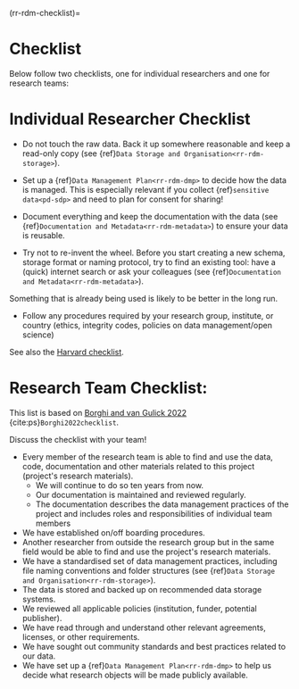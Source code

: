 (rr-rdm-checklist)=
# Checklist
Below follow two checklists, one for individual researchers and one for research teams:

# Individual Researcher Checklist

- Do not touch the raw data.
Back it up somewhere reasonable and keep a read-only copy (see {ref}`Data Storage and Organisation<rr-rdm-storage>`).

- Set up a {ref}`Data Management Plan<rr-rdm-dmp>` to decide how the data is managed.
This is especially relevant if you collect {ref}`sensitive data<pd-sdp>` and need to plan for consent for sharing!

- Document everything and keep the documentation with the data (see {ref}`Documentation and Metadata<rr-rdm-metadata>`) to ensure your data is reusable.

- Try not to re-invent the wheel.
Before you start creating a new schema, storage format or naming protocol, try to find an existing tool: have a (quick) internet search or ask your colleagues (see {ref}`Documentation and Metadata<rr-rdm-metadata>`).

Something that is already being used is likely to be better in the long run.

- Follow any procedures required by your research group, institute, or country (ethics, integrity codes, policies on data management/open science)

See also the [Harvard checklist](https://osf.io/593t6).

# Research Team Checklist:
This list is based on [Borghi and van Gulick 2022](https://doi.org/10.1162/99608f92.9497f68e) {cite:ps}`Borghi2022checklist`.

Discuss the checklist with your team!

- Every member of the research team is able to find and use the data, code, documentation and other materials related to this project (project's research materials).
    - We will continue to do so ten years from now.
    - Our documentation is maintained and reviewed regularly.
    - The documentation describes the data management practices of the project and includes roles and responsibilities of individual team members
- We have established on/off boarding procedures.
- Another researcher from outside the research group but in the same field would be able to find and use the project's research materials.
- We have a standardised set of data management practices, including file naming conventions and folder structures (see {ref}`Data Storage and Organisation<rr-rdm-storage>`).
- The data is stored and backed up on recommended data storage systems.
- We reviewed all applicable policies (institution, funder, potential publisher).
- We have read through and understand other relevant agreements, licenses, or other requirements.
- We have sought out community standards and best practices related to our data.
- We have set up a {ref}`Data Management Plan<rr-rdm-dmp>` to help us decide what research objects will be made publicly available.
